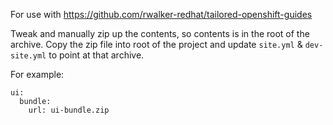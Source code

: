 For use with https://github.com/rwalker-redhat/tailored-openshift-guides


Tweak and manually zip up the contents, so contents is in the root of the archive. Copy the zip file into root of the project and update `site.yml` & `dev-site.yml` to point at that archive.

For example:

```
ui:
  bundle:
    url: ui-bundle.zip
```
